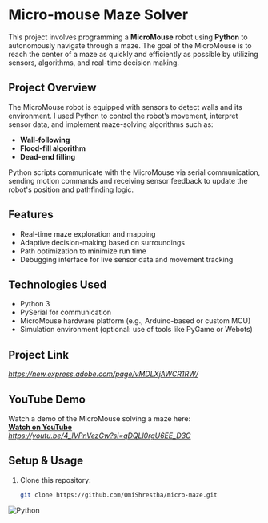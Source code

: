 # Micro-mouse Maze Solver

This project involves programming a **MicroMouse** robot using **Python** to autonomously navigate through a maze. The goal of the MicroMouse is to reach the center of a maze as quickly and efficiently as possible by utilizing sensors, algorithms, and real-time decision making.

## Project Overview

The MicroMouse robot is equipped with sensors to detect walls and its environment. I used Python to control the robot’s movement, interpret sensor data, and implement maze-solving algorithms such as:

- **Wall-following**
- **Flood-fill algorithm**
- **Dead-end filling**

Python scripts communicate with the MicroMouse via serial communication, sending motion commands and receiving sensor feedback to update the robot's position and pathfinding logic.

## Features

- Real-time maze exploration and mapping
- Adaptive decision-making based on surroundings
- Path optimization to minimize run time
- Debugging interface for live sensor data and movement tracking

## Technologies Used

- Python 3
- PySerial for communication
- MicroMouse hardware platform (e.g., Arduino-based or custom MCU)
- Simulation environment (optional: use of tools like PyGame or Webots)

## Project Link

*https://new.express.adobe.com/page/vMDLXjAWCR1RW/*

## YouTube Demo

Watch a demo of the MicroMouse solving a maze here:  
[**Watch on YouTube**](#)  
*https://youtu.be/4_IVPnVezGw?si=qDQLl0rgU6EE_D3C*

## Setup & Usage

1. Clone this repository:
   ```bash
   git clone https://github.com/OmiShrestha/micro-maze.git

![Python](https://img.shields.io/badge/Python-3776AB?style=for-the-badge&logo=python&logoColor=white)

